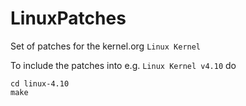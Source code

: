 # LinuxPatches
Set of patches for the kernel.org `Linux Kernel`

To include the patches into e.g. `Linux Kernel v4.10` do

    cd linux-4.10
    make

